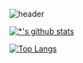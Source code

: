 ![header](https://capsule-render.vercel.app/api?type=wave&color=auto&height=300&section=header&text=깃허브%20특강&fontSize=90)

[![*'s github stats](https://github-readme-stats.vercel.app/api?username=eleunadeu)](https://github.com/eleunadeu)

[![Top Langs](https://github-readme-stats.vercel.app/api/top-langs/?username=eleunadeu)](https://github.com/eleunadeu/github-readme-stats)

